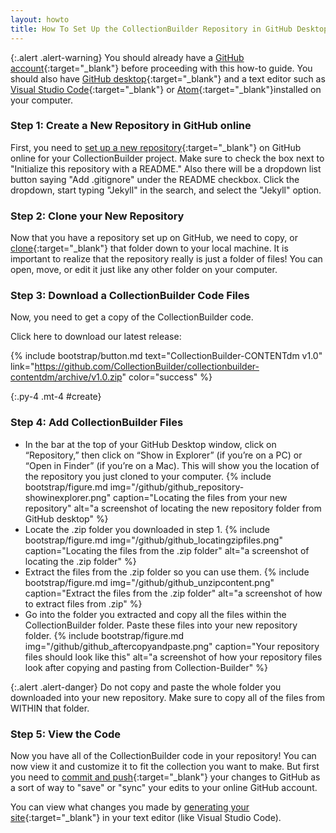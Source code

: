 ```yaml
---
layout: howto
title: How To Set Up the CollectionBuilder Repository in GitHub Desktop
---
```


{:.alert .alert-warning}
You should already have a [GitHub account](setupgithubaccount.html){:target="_blank"} before proceeding with this how-to guide. You should also have [GitHub desktop](githubdesktop.html){:target="_blank"} and a text editor such as [Visual Studio Code](visualstudiocode.html){:target="_blank"} or [Atom](installatom.html){:target="_blank"}installed on your computer.


### Step 1: Create a New Repository in GitHub online

First, you need to [set up a new repository](setupgithubrepo.html){:target="_blank"} on GitHub online for your CollectionBuilder project. Make sure to check the box next to "Initialize this repository with a README." Also there will be a dropdown list button saying "Add .gitignore" under the README checkbox. Click the dropdown, start typing "Jekyll" in the search, and select the "Jekyll" option.

### Step 2: Clone your New Repository

Now that you have a repository set up on GitHub, we need to copy, or [clone](clonegithubrepo.html){:target="_blank"} that folder down to your local machine. It is important to realize that the repository really is just a folder of files! You can open, move, or edit it just like any other folder on your computer.

### Step 3: Download a CollectionBuilder Code Files

Now, you need to get a copy of the CollectionBuilder code.

Click here to download our latest release:

{% include bootstrap/button.md text="CollectionBuilder-CONTENTdm v1.0" link="https://github.com/CollectionBuilder/collectionbuilder-contentdm/archive/v1.0.zip" color="success" %}

{:.py-4 .mt-4 #create}

### Step 4: Add CollectionBuilder Files

- In the bar at the top of your GitHub Desktop window, click on “Repository,” then click on “Show in Explorer” (if you’re on a PC) or “Open in Finder” (if you’re on a Mac). This will show you the location of the repository you just cloned to your computer.
{% include bootstrap/figure.md img="/github/github_repository-showinexplorer.png" caption="Locating the files from your new repository" alt="a screenshot of locating the new repository folder from GitHub desktop" %}
- Locate the .zip folder you downloaded in step 1. 
{% include bootstrap/figure.md img="/github/github_locatingzipfiles.png" caption="Locating the files from the .zip folder" alt="a screenshot of locating the .zip folder" %}
- Extract the files from the .zip folder so you can use them.
{% include bootstrap/figure.md img="/github/github_unzipcontent.png" caption="Extract the files from the .zip folder" alt="a screenshot of how to extract files from .zip" %}
- Go into the folder you extracted and copy all the files within the CollectionBuilder folder. Paste these files into your new repository folder.
{% include bootstrap/figure.md img="/github/github_aftercopyandpaste.png" caption="Your repository files should look like this" alt="a screenshot of how your repository files look after copying and pasting from Collection-Builder" %}

{:.alert .alert-danger}
Do not copy and paste the whole folder you downloaded into your new repository. Make sure to copy all of the files from WITHIN that folder.

### Step 5: View the Code

Now you have all of the CollectionBuilder code in your repository! You can now view it and customize it to fit the collection you want to make. But first you need to [commit and push](pushpullchanges.html){:target="_blank"} your changes to GitHub as a sort of way to "save" or "sync" your edits to your online GitHub account.

You can view what changes you made by [generating your site](generatingsite.md){:target="_blank"} in your text editor (like Visual Studio Code).
